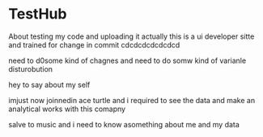 # TestHub
About  testing my code and uploading it
actually this is a ui developer sitte and trained for change in commit cdcdcdcdcdcdcd


need to d0some kind of  chagnes  and  need to do somw kind of varianle disturobution  

hey to say about my self 

imjust now joinnedin ace turtle and i required to see the data and make an analytical works with this comapny 

salve to music and i need to know asomething about me and my data 
